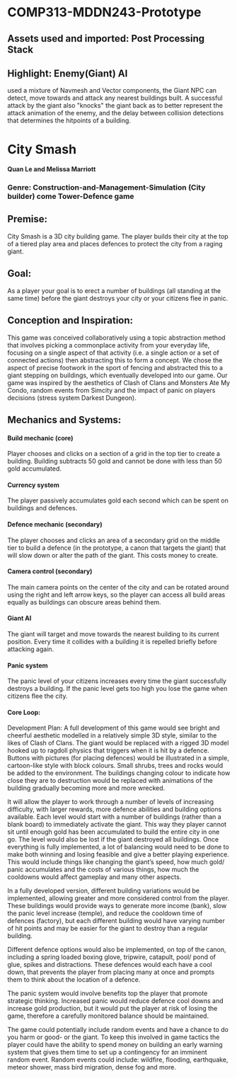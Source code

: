 # COMP313-MDDN243-Prototype

## Assets used and imported: Post Processing Stack

## Highlight: Enemy(Giant) AI
used a mixture of Navmesh and Vector components, the Giant NPC can detect, move towards and attack any nearest buildings built. 
A successful attack by the giant also "knocks" the giant back as to better represent the attack animation of the enemy, and the delay between collision detections that determines the hitpoints of a building.

# City Smash
#### Quan Le and Melissa Marriott

### Genre: Construction-and-Management-Simulation (City builder) come Tower-Defence game 

## Premise: 
City Smash is a 3D city building game. The player builds their city at the top of a tiered play area and places defences to protect the city from a raging giant. 

## Goal:
As a player your goal is to erect a number of buildings (all standing at the same time) before the giant destroys your city or your citizens flee in panic. 

## Conception and Inspiration:
This game was conceived collaboratively using a topic abstraction method that involves picking a commonplace activity from your everyday life, focusing on a single aspect of that activity (i.e. a single action or a set of connected actions) then abstracting this to form a concept. We chose the aspect of precise footwork in the sport of fencing and abstracted this to a giant stepping on buildings, which eventually developed into our game. 
Our game was inspired by the aesthetics of Clash of Clans and Monsters Ate My Condo, random events from Simcity and the impact of panic on players decisions (stress system Darkest Dungeon). 

## Mechanics and Systems: 

#### Build mechanic (core)

Player chooses and clicks on a section of a grid in the top tier to create a building. Building subtracts 50 gold and cannot be done with less than 50 gold accumulated. 

#### Currency system 

The player passively accumulates gold each second which can be spent on buildings and defences. 

#### Defence mechanic (secondary)

The player chooses and clicks an area of a secondary grid on the middle tier to build a defence (in the prototype, a canon that targets the giant) that will slow down or alter the path of the giant. This costs money to create. 

#### Camera control (secondary)

The main camera points on the center of the city and can be rotated around using the right and left arrow keys, so the player can access all build areas equally as buildings can obscure areas behind them. 

#### Giant AI

The giant will target and move towards the nearest building to its current position. Every time it collides with a building it is repelled briefly before attacking again. 

#### Panic system 

The panic level of your citizens increases every time the giant successfully destroys a building. If the panic level gets too high you lose the game when citizens flee the city. 

#### Core Loop: 




Development Plan: A full development of this game would see bright and cheerful aesthetic modelled in a relatively simple 3D style, similar to the likes of Clash of Clans. The giant would be replaced with a rigged 3D model hooked up to ragdoll physics that triggers when it is hit by a defence. Buttons with pictures (for placing defences) would be illustrated in a simple, cartoon-like style with block colours. Small shrubs, trees and rocks would be added to the environment. The buildings changing colour to indicate how close they are to destruction would be replaced with animations of the building gradually becoming more and more wrecked. 

It will allow the player to work through a number of levels of increasing difficulty, with larger rewards, more defence abilities and building options available. Each level would start with a number of buildings (rather than a blank board) to immediately activate the giant. This way they player cannot sit until enough gold has been accumulated to build the entire city in one go. The level would also be lost if the giant destroyed all buildings. Once everything is fully implemented, a lot of balancing would need to be done to make both winning and losing feasible and give a better playing experience. This would include things like changing the giant’s speed, how much gold/ panic accumulates and the costs of various things, how much the cooldowns would affect gameplay and many other aspects. 

In a fully developed version, different building variations would be implemented, allowing greater and more considered control from the player. These buildings would provide ways to generate more income (bank), slow the panic level increase (temple), and reduce the cooldown time of defences (factory), but each different building would have varying number of hit points and may be easier for the giant to destroy than a regular building. 

Different defence options would also be implemented, on top of the canon, including a spring loaded boxing glove, tripwire, catapult, pool/ pond of glue, spikes and distractions. These defences would each have a cool down, that prevents the player from placing many at once and prompts them to think about the location of a defence. 

The panic system would involve benefits top the player that promote strategic thinking. Increased panic would reduce defence cool downs and increase gold production, but it would put the player at risk of losing the game, therefore a carefully monitored balance should be maintained. 

The game could potentially include random events and have a chance to do you harm or good- or the giant. To keep this involved in game tactics the player could have the ability to spend money on building an early warning system that gives them time to set up a contingency for an imminent random event.  Random events could include: wildfire, flooding, earthquake, meteor shower, mass bird migration, dense fog and more. 
